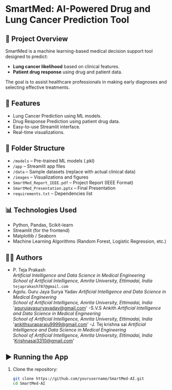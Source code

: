 # SmartMed: AI-Powered Drug and Lung Cancer Prediction Tool

## 🔬 Project Overview

SmartMed is a machine learning-based medical decision support tool designed to predict:
- **Lung cancer likelihood** based on clinical features.
- **Patient drug response** using drug and patient data.

The goal is to assist healthcare professionals in making early diagnoses and selecting effective treatments.

## 🧠 Features
- Lung Cancer Prediction using ML models.
- Drug Response Prediction using patient drug data.
- Easy-to-use Streamlit interface.
- Real-time visualizations.

## 📁 Folder Structure

- `/models` – Pre-trained ML models (.pkl)
- `/app` – Streamlit app files
- `/data` – Sample datasets (replace with actual clinical data)
- `/images` – Visualizations and figures
- `SmartMed_Report_IEEE.pdf` – Project Report (IEEE Format)
- `SmartMed_Presentation.pptx` – Final Presentation
- `requirements.txt` – Dependencies list

## 📊 Technologies Used
- Python, Pandas, Scikit-learn
- Streamlit (for the frontend)
- Matplotlib / Seaborn
- Machine Learning Algorithms (Random Forest, Logistic Regression, etc.)

## 👨‍💻 Authors
- P. Teja Prakash  
  *Artificial Intelligence and Data Science in Medical Engineering*  
  *School of Artificial Intelligence, Amrita University, Ettimadai, India*  
  `tejaprakash787@gmail.com`
- Agolu. Guru Jaya Surya Yadav 
  *Artificial Intelligence and Data Science in Medical Engineering*  
  *School of Artificial Intelligence, Amrita University, Ettimadai, India*  
  'agurujayasuryayadav@gmail.com'
-S.V.S Ankith
  *Artificial Intelligence and Data Science in Medical Engineering*  
  *School of Artificial Intelligence, Amrita University, Ettimadai, India* 
  'ankithsuraparaju9999@gmail.com'
-J. Tej krishna sai
  *Artificial Intelligence and Data Science in Medical Engineering*  
  *School of Artificial Intelligence, Amrita University, Ettimadai, India* 
  'Krishnasai3310@gmail.com'

## ▶️ Running the App

1. Clone the repository:
   ```bash
   git clone https://github.com/yourusername/SmartMed-AI.git
   cd SmartMed-AI
